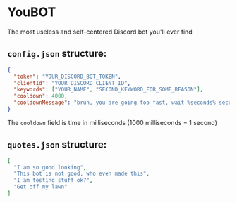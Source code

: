 # YouBOT
The most useless and self-centered Discord bot you'll ever find

## `config.json` structure:
```JSON
{
  "token": "YOUR_DISCORD_BOT_TOKEN",
  "clientId": "YOUR_DISCORD_CLIENT_ID",
  "keywords": ["YOUR_NAME", "SECOND_KEYWORD_FOR_SOME_REASON"],
  "cooldown": 4000,
  "cooldownMessage": "bruh, you are going too fast, wait %seconds% seconds"
}
```
The `cooldown` field is time in milliseconds (1000 milliseconds = 1 second)


## `quotes.json` structure:
```JSON
[
  "I am so good looking",
  "This bot is not good, who even made this",
  "I am testing stuff ok?",
  "Get off my lawn"
]
```
